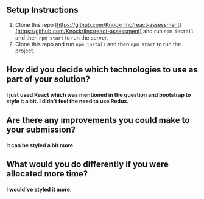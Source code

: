 ## Setup Instructions

1. Clone this repo [https://github.com/KnockriInc/react-assessment](https://github.com/KnockriInc/react-assessment) and run `npm install` and then `npm start` to run the server.
2. Clone this repo and run `npm install` and then `npm start` to run the project.

## How did you decide which technologies to use as part of your solution?

#### I just used React which was mentioned in the question and bootstrap to style it a bit. I didn't feel the need to use Redux.

## Are there any improvements you could make to your submission?

#### It can be styled a bit more.

## What would you do differently if you were allocated more time?

#### I would've styled it more.
